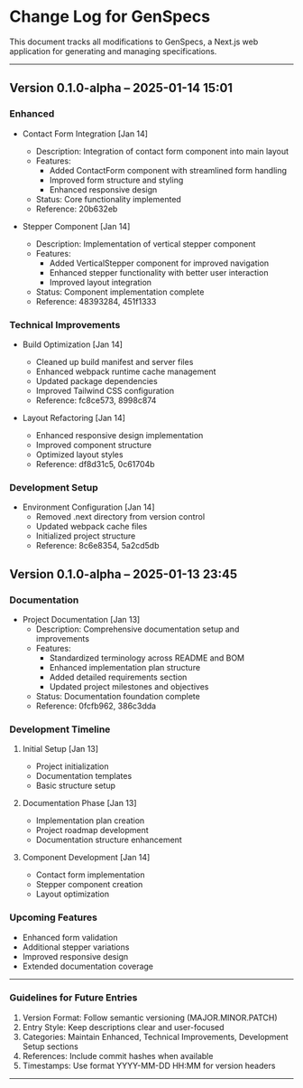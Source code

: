 # Change Log for GenSpecs

This document tracks all modifications to GenSpecs, a Next.js web application for generating and managing specifications.

---

## Version 0.1.0-alpha – 2025-01-14 15:01

### Enhanced

- Contact Form Integration [Jan 14]
  - Description: Integration of contact form component into main layout
  - Features:
    - Added ContactForm component with streamlined form handling
    - Improved form structure and styling
    - Enhanced responsive design
  - Status: Core functionality implemented
  - Reference: 20b632eb

- Stepper Component [Jan 14]
  - Description: Implementation of vertical stepper component
  - Features:
    - Added VerticalStepper component for improved navigation
    - Enhanced stepper functionality with better user interaction
    - Improved layout integration
  - Status: Component implementation complete
  - Reference: 48393284, 451f1333

### Technical Improvements

- Build Optimization [Jan 14]
  - Cleaned up build manifest and server files
  - Enhanced webpack runtime cache management
  - Updated package dependencies
  - Improved Tailwind CSS configuration
  - Reference: fc8ce573, 8998c874

- Layout Refactoring [Jan 14]
  - Enhanced responsive design implementation
  - Improved component structure
  - Optimized layout styles
  - Reference: df8d31c5, 0c61704b

### Development Setup

- Environment Configuration [Jan 14]
  - Removed .next directory from version control
  - Updated webpack cache files
  - Initialized project structure
  - Reference: 8c6e8354, 5a2cd5db

## Version 0.1.0-alpha – 2025-01-13 23:45

### Documentation

- Project Documentation [Jan 13]
  - Description: Comprehensive documentation setup and improvements
  - Features:
    - Standardized terminology across README and BOM
    - Enhanced implementation plan structure
    - Added detailed requirements section
    - Updated project milestones and objectives
  - Status: Documentation foundation complete
  - Reference: 0fcfb962, 386c3dda

### Development Timeline

1. Initial Setup [Jan 13]
   - Project initialization
   - Documentation templates
   - Basic structure setup

2. Documentation Phase [Jan 13]
   - Implementation plan creation
   - Project roadmap development
   - Documentation structure enhancement

3. Component Development [Jan 14]
   - Contact form implementation
   - Stepper component creation
   - Layout optimization

### Upcoming Features

- Enhanced form validation
- Additional stepper variations
- Improved responsive design
- Extended documentation coverage

---

### Guidelines for Future Entries

1. Version Format: Follow semantic versioning (MAJOR.MINOR.PATCH)
2. Entry Style: Keep descriptions clear and user-focused
3. Categories: Maintain Enhanced, Technical Improvements, Development Setup sections
4. References: Include commit hashes when available
5. Timestamps: Use format YYYY-MM-DD HH:MM for version headers

--- 